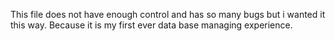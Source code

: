 This file does not have enough control and has so many bugs but i wanted it this way. Because it is my first ever data base managing experience.
